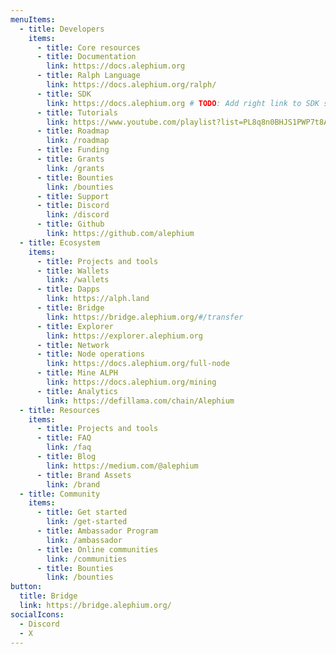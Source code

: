 ```yaml
---
menuItems:
  - title: Developers
    items:
      - title: Core resources
      - title: Documentation
        link: https://docs.alephium.org
      - title: Ralph Language
        link: https://docs.alephium.org/ralph/
      - title: SDK
        link: https://docs.alephium.org # TODO: Add right link to SDK subpage
      - title: Tutorials
        link: https://www.youtube.com/playlist?list=PL8q8n0BHJS1PWP7t8ABECYdOaPM-hJmjx
      - title: Roadmap
        link: /roadmap
      - title: Funding
      - title: Grants
        link: /grants
      - title: Bounties
        link: /bounties
      - title: Support
      - title: Discord
        link: /discord
      - title: Github
        link: https://github.com/alephium
  - title: Ecosystem
    items:
      - title: Projects and tools
      - title: Wallets
        link: /wallets
      - title: Dapps
        link: https://alph.land
      - title: Bridge
        link: https://bridge.alephium.org/#/transfer
      - title: Explorer
        link: https://explorer.alephium.org
      - title: Network
      - title: Node operations
        link: https://docs.alephium.org/full-node
      - title: Mine ALPH
        link: https://docs.alephium.org/mining
      - title: Analytics
        link: https://defillama.com/chain/Alephium
  - title: Resources
    items:
      - title: Projects and tools
      - title: FAQ
        link: /faq
      - title: Blog
        link: https://medium.com/@alephium
      - title: Brand Assets
        link: /brand
  - title: Community
    items:
      - title: Get started
        link: /get-started
      - title: Ambassador Program
        link: /ambassador
      - title: Online communities
        link: /communities
      - title: Bounties
        link: /bounties
button:
  title: Bridge
  link: https://bridge.alephium.org/
socialIcons:
  - Discord
  - X
---
```

